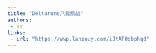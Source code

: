 ```yaml
---
title: "Deltarune八云紫战"
authors:
 - ax
links:
 - url: "https://wwp.lanzouy.com/iJtAF0dbphqd"
---
```

